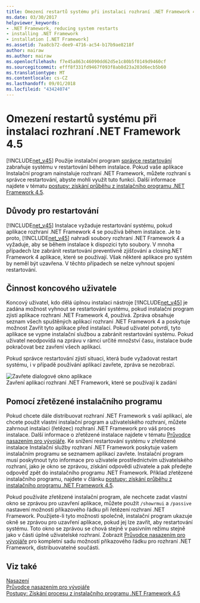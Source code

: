 ```yaml
---
title: Omezení restartů systému při instalaci rozhraní .NET Framework 4.5
ms.date: 03/30/2017
helpviewer_keywords:
- .NET Framework, reducing system restarts
- installing .NET Framework
- installation [.NET Framework]
ms.assetid: 7aa8cb72-dee9-4716-ac54-b17b9ae8218f
author: mairaw
ms.author: mairaw
ms.openlocfilehash: f7e45a863c46090dd62d5e1c80b5f0149d9460cf
ms.sourcegitcommit: efff8f331fd9467f093f8ab8d23a203d6ecb5b60
ms.translationtype: MT
ms.contentlocale: cs-CZ
ms.lasthandoff: 09/01/2018
ms.locfileid: "43424074"
---
```

# <a name="reducing-system-restarts-during-net-framework-45-installations"></a>Omezení restartů systému při instalaci rozhraní .NET Framework 4.5
[!INCLUDE[net_v45](../../../includes/net-v45-md.md)] Použije instalační program [správce restartování](https://go.microsoft.com/fwlink/?LinkId=231425) zabraňuje systému v restartování během instalace. Pokud vaše aplikace Instalační program nainstaluje rozhraní .NET Framework, můžete rozhraní s správce restartování, abyste mohli využít tuto funkci. Další informace najdete v tématu [postupy: získání průběhu z instalačního programu .NET Framework 4.5](../../../docs/framework/deployment/how-to-get-progress-from-the-dotnet-installer.md).  
  
## <a name="reasons-for-a-restart"></a>Důvody pro restartování  
 [!INCLUDE[net_v45](../../../includes/net-v45-md.md)] Instalace vyžaduje restartování systému, pokud aplikace rozhraní .NET Framework 4 se používá během instalace. Je to proto, [!INCLUDE[net_v45](../../../includes/net-v45-md.md)] nahradí soubory rozhraní .NET Framework 4 a vyžaduje, aby se během instalace k dispozici tyto soubory. V mnoha případech lze zabránit restartování preventivně zjišťování a closing.NET Framework 4 aplikace, které se používají. Však některé aplikace pro systém by neměl být uzavřena. V těchto případech se nelze vyhnout spojení restartování.  
  
## <a name="end-user-experience"></a>Činnost koncového uživatele  
 Koncový uživatel, kdo dělá úplnou instalaci nástroje [!INCLUDE[net_v45](../../../includes/net-v45-md.md)] je zadána možnost vyhnout se restartování systému, pokud instalační program zjistí aplikace rozhraní .NET Framework 4, používá. Zpráva obsahuje seznam všech spuštěných aplikací rozhraní .NET Framework 4 a poskytuje možnost Zavřít tyto aplikace před instalací. Pokud uživatel potvrdí, tyto aplikace se vypne instalační službou a zabránit restartování systému. Pokud uživatel neodpovídá na zprávu v rámci určité množství času, instalace bude pokračovat bez zavření všech aplikací.  
  
 Pokud správce restartování zjistí situaci, která bude vyžadovat restart systému, i v případě používání aplikací zavřete, zpráva se nezobrazí.  
  
 ![Zavřete dialogové okno aplikace](../../../docs/framework/deployment/media/closeapplicationdialog.png "CloseApplicationDialog")  
Zavření aplikací rozhraní .NET Framework, které se používají k zadání  
  
## <a name="using-a-chained-installer"></a>Pomocí zřetězené instalačního programu  
 Pokud chcete dále distribuovat rozhraní .NET Framework s vaší aplikací, ale chcete použít vlastní instalační program a uživatelského rozhraní, můžete zahrnout instalaci (řetězec) rozhraní .NET Framework pro váš proces instalace. Další informace o zřetězené instalace najdete v tématu [Průvodce nasazením pro vývojáře](../../../docs/framework/deployment/deployment-guide-for-developers.md). Ke snížení restartování systému v zřetězené instalace Instalační služby rozhraní .NET Framework poskytuje vašem instalačním programu se seznamem aplikací zavřete. Instalační program musí poskytnout tyto informace pro uživatele prostřednictvím uživatelského rozhraní, jako je okno se zprávou, získání odpovědi uživatele a pak předejte odpověď zpět do instalačního programu .NET Framework. Příklad zřetězené instalačního programu, najdete v článku [postupy: získání průběhu z instalačního programu .NET Framework 4.5](../../../docs/framework/deployment/how-to-get-progress-from-the-dotnet-installer.md).  
  
 Pokud používáte zřetězené instalační program, ale nechcete zadat vlastní okno se zprávou pro uzavření aplikace, můžete použít `/showrmui` a `/passive` nastavení možnosti příkazového řádku při řetězení rozhraní .NET Framework. Použijete-li tyto možnosti společně, instalační program ukazuje okně se zprávou pro uzavření aplikace, pokud jej lze zavřít, aby restartování systému. Toto okno se zprávou se chová stejně v pasivním režimu stejně jako v části úplné uživatelské rozhraní. Zobrazit [Průvodce nasazením pro vývojáře](../../../docs/framework/deployment/deployment-guide-for-developers.md) pro kompletní sadu možností příkazového řádku pro rozhraní .NET Framework, distribuovatelné součásti.  
  
## <a name="see-also"></a>Viz také  
 [Nasazení](../../../docs/framework/deployment/index.md)  
 [Průvodce nasazením pro vývojáře](../../../docs/framework/deployment/deployment-guide-for-developers.md)  
 [Postupy: Získání procesu z instalačního programu .NET Framework 4.5](../../../docs/framework/deployment/how-to-get-progress-from-the-dotnet-installer.md)
